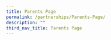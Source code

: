 ```yaml
---
title: Parents Page
permalink: /partnerships/Parents-Page/
description: ""
third_nav_title: Parents Page
---
```

